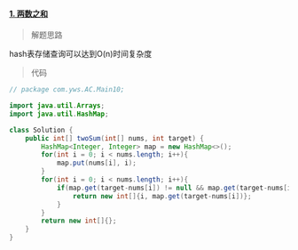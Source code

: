 #### [1. 两数之和](https://leetcode-cn.com/problems/two-sum/)

> 解题思路

hash表存储查询可以达到O(n)时间复杂度

> 代码

```java
// package com.yws.AC.Main10;

import java.util.Arrays;
import java.util.HashMap;

class Solution {
    public int[] twoSum(int[] nums, int target) {
        HashMap<Integer, Integer> map = new HashMap<>();
        for(int i = 0; i < nums.length; i++){
            map.put(nums[i], i);
        }
        for(int i = 0; i < nums.length; i++){
            if(map.get(target-nums[i]) != null && map.get(target-nums[i]) != i){
                return new int[]{i, map.get(target-nums[i])};
            }
        }
        return new int[]{};
    }
}
```

